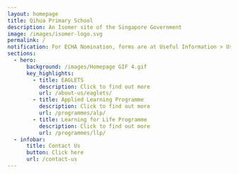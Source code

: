 ```yaml
---
layout: homepage
title: Qihua Primary School
description: An Isomer site of the Singapore Government
image: /images/isomer-logo.svg
permalink: /
notification: For ECHA Nomination, forms are at Useful Information > Useful Links
sections:
  - hero:
      background: /images/Homepage GIF 4.gif
      key_highlights:
        - title: EAGLETS
          description: Click to find out more
          url: /about-us/eaglets/
        - title: Applied Learning Programme
          description: Click to find out more
          url: /programmes/alp/
        - title: Learning for Life Programme
          description: Click to find out more
          url: /programmes/llp/
  - infobar:
      title: Contact Us
      button: Click here
      url: /contact-us
---
```

